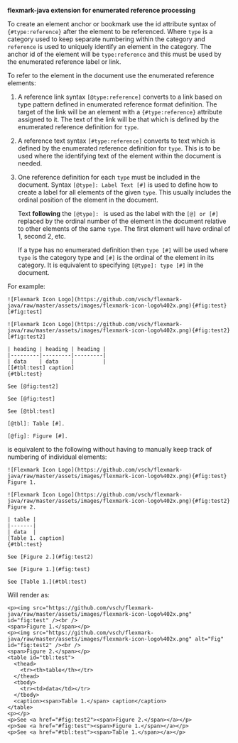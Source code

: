 **flexmark-java extension for enumerated reference processing**

To create an element anchor or bookmark use the id attribute syntax of `{#type:reference}` after
the element to be referenced. Where `type` is a category used to keep separate numbering within
the category and `reference` is used to uniquely identify an element in the category. The anchor
id of the element will be `type:reference` and this must be used by the enumerated reference
label or link.

To refer to the element in the document use the enumerated reference elements:

1. A reference link syntax `[@type:reference]` converts to a link based on type pattern defined
   in enumerated reference format definition. The target of the link will be an element with a
   `{#type:reference}` attribute assigned to it. The text of the link will be that which is
   defined by the enumerated reference definition for `type`.

2. A reference text syntax `[#type:reference]` converts to text which is defined by the
   enumerated reference definition for `type`. This is to be used where the identifying text of
   the element within the document is needed.

3. One reference definition for each `type` must be included in the document. Syntax `[@type]:
   Label Text [#]` is used to define how to create a label for all elements of the given `type`.
   This usually includes the ordinal position of the element in the document.

   Text **following** the `[@type]: ` is used as the label with the `[@] or [#]` replaced by the
   ordinal number of the element in the document relative to other elements of the same `type`.
   The first element will have ordinal of 1, second 2, etc.

   If a type has no enumerated definition then `type [#]` will be used where `type` is the
   category type and `[#]` is the ordinal of the element in its category. It is equivalent to
   specifying `[@type]: type [#]` in the document.

For example:

```
![Flexmark Icon Logo](https://github.com/vsch/flexmark-java/raw/master/assets/images/flexmark-icon-logo%402x.png){#fig:test}   
[#fig:test]

![Flexmark Icon Logo](https://github.com/vsch/flexmark-java/raw/master/assets/images/flexmark-icon-logo%402x.png){#fig:test2}   
[#fig:test2]

| heading | heading | heading |
|---------|---------|---------|
| data    | data    |         |
[[#tbl:test] caption]
{#tbl:test}

See [@fig:test2]

See [@fig:test]

See [@tbl:test]

[@tbl]: Table [#].

[@fig]: Figure [#].
```

is equivalent to the following without having to manually keep track of numbering of individual
elements:

```
![Flexmark Icon Logo](https://github.com/vsch/flexmark-java/raw/master/assets/images/flexmark-icon-logo%402x.png){#fig:test}  
Figure 1.

![Flexmark Icon Logo](https://github.com/vsch/flexmark-java/raw/master/assets/images/flexmark-icon-logo%402x.png){#fig:test2}  
Figure 2.

| table |
|-------|
| data  |
[Table 1. caption]
{#tbl:test}

See [Figure 2.](#fig:test2)

See [Figure 1.](#fig:test)

See [Table 1.](#tbl:test)

```

Will render as:

```
<p><img src="https://github.com/vsch/flexmark-java/raw/master/assets/images/flexmark-icon-logo%402x.png" id="fig:test" /><br />
<span>Figure 1.</span></p>
<p><img src="https://github.com/vsch/flexmark-java/raw/master/assets/images/flexmark-icon-logo%402x.png" alt="Fig" id="fig:test2" /><br />
<span>Figure 2.</span></p>
<table id="tbl:test">
  <thead>
    <tr><th>table</th></tr>
  </thead>
  <tbody>
    <tr><td>data</td></tr>
  </tbody>
  <caption><span>Table 1.</span> caption</caption>
</table>
<p></p>
<p>See <a href="#fig:test2"><span>Figure 2.</span></a></p>
<p>See <a href="#fig:test"><span>Figure 1.</span></a></p>
<p>See <a href="#tbl:test"><span>Table 1.</span></a></p>
```

